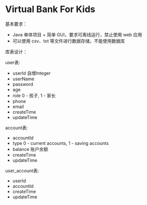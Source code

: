 # Virtual Bank For Kids

基本要求：
- Java 单体项目 + 简单 GUI，要求可离线运行，禁止使用 web 应用
- 可以使用 csv、txt 等文件进行数据存储，不能使用数据库

库表设计：

user表:
- userId 自增Integer
- userName
- password
- age
- role 0 - 孩子, 1 - 家长
- phone
- email
- createTime
- updateTime



account表:
- accountId 
- type 0 - current accounts, 1 - saving accounts
- balance 账户余额
- createTime
- updateTime



user_account表:
- userId
- accountId
- createTime
- updateTime

